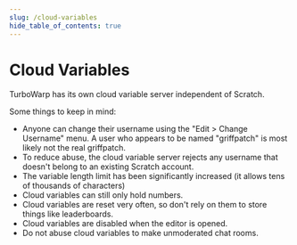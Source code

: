 ```yaml
---
slug: /cloud-variables
hide_table_of_contents: true
---
```


# Cloud Variables

TurboWarp has its own cloud variable server independent of Scratch.

Some things to keep in mind:

 - Anyone can change their username using the "Edit > Change Username" menu. A user who appears to be named "griffpatch" is most likely not the real griffpatch.
 - To reduce abuse, the cloud variable server rejects any username that doesn't belong to an existing Scratch account.
 - The variable length limit has been significantly increased (it allows tens of thousands of characters)
 - Cloud variables can still only hold numbers.
 - Cloud variables are reset very often, so don't rely on them to store things like leaderboards.
 - Cloud variables are disabled when the editor is opened.
 - Do not abuse cloud variables to make unmoderated chat rooms.
